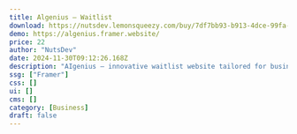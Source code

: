 ```yaml
---
title: Algenius — Waitlist
download: https://nutsdev.lemonsqueezy.com/buy/7df7bb93-b913-4dce-99fa-6d2b14199eb8?aff=YGGpO5
demo: https://algenius.framer.website/
price: 22
author: "NutsDev"
date: 2024-11-30T09:12:26.168Z
description: "AIgenius – innovative waitlist website tailored for businesses leading the charge in artificial intelligence. Delight your visitors with captivating visuals and advanced features while showcasing your expertise in AI technology."
ssg: ["Framer"]
css: []
ui: []
cms: []
category: [Business]
draft: false
---
```

